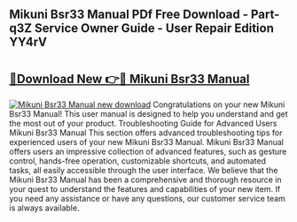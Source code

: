 ## Mikuni Bsr33 Manual PDf Free Download - Part-q3Z Service Owner Guide - User Repair Edition YY4rV

# <h2><a href="http://bc61980.oget.top/?id=Mikuni+Bsr33+Manual">🔗Download New 👉🔴 Mikuni Bsr33 Manual</a></h2>

[![Mikuni Bsr33 Manual new download](https://i.imgur.com/5g1atiW.png)](http://bc61980.oget.top/?id=Mikuni+Bsr33+Manual)
Congratulations on your new Mikuni Bsr33 Manual! This user manual is designed to help you understand and get the most out of your product. Troubleshooting Guide for Advanced Users Mikuni Bsr33 Manual This section offers advanced troubleshooting tips for experienced users of your new Mikuni Bsr33 Manual. Mikuni Bsr33 Manual offers users an impressive collection of advanced features, such as gesture control, hands-free operation, customizable shortcuts, and automated tasks, all easily accessible through the user interface. We believe that the Mikuni Bsr33 Manual has been a comprehensive and thorough resource in your quest to understand the features and capabilities of your new item. If you need any assistance or have any questions, our customer service team is always available.
